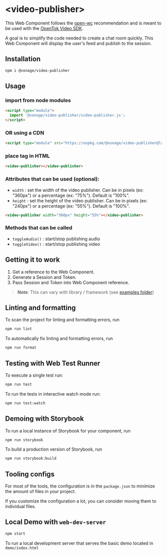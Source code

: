 # \<video-publisher>

This Web Component follows the [open-wc](https://github.com/open-wc/open-wc) recommendation and is meant to be used with the [OpenTok Video SDK](https://tokbox.com/developer/sdks/js/).

A goal is to simplify the code needed to create a chat room quickly. This Web Component will display the user's feed and publish to the session.

## Installation

```bash
npm i @vonage/video-publisher
```

## Usage

### import from node modules

```html
<script type="module">
  import '@vonage/video-publisher/video-publisher.js';
</script>
```

### OR using a CDN
```html
<script type="module" src="https://unpkg.com/@vonage/video-publisher@latest/video-publisher.js?module"></script>

```

### place tag in HTML

```html
<video-publisher></video-publisher>
```

### Attributes that can be used (optional):

- `width` : set the width of the video publisher. Can be in pixels (ex: "360px") or a percentage (ex: "75%"). Default is "100%".
- `height` : set the height of the video publisher. Can be in pixels (ex: "240px") or a percentage (ex: "55%"). Default is "100%".

```html
<video-publisher width="360px" height="55%"></video-publisher>
```

### Methods that can be called

- `toggleAudio()` : start/stop publishing audio
- `toggleVideo()` : start/stop publishing video

## Getting it to work

1. Get a reference to the Web Component.
2. Generate a Session and Token.
3. Pass Session and Token into Web Component reference.

>**Note**: This can vary with library / framework (see [examples folder](../examples))

## Linting and formatting

To scan the project for linting and formatting errors, run

```bash
npm run lint
```

To automatically fix linting and formatting errors, run

```bash
npm run format
```

## Testing with Web Test Runner

To execute a single test run:

```bash
npm run test
```

To run the tests in interactive watch mode run:

```bash
npm run test:watch
```

## Demoing with Storybook

To run a local instance of Storybook for your component, run

```bash
npm run storybook
```

To build a production version of Storybook, run

```bash
npm run storybook:build
```


## Tooling configs

For most of the tools, the configuration is in the `package.json` to minimize the amount of files in your project.

If you customize the configuration a lot, you can consider moving them to individual files.

## Local Demo with `web-dev-server`

```bash
npm start
```

To run a local development server that serves the basic demo located in `demo/index.html`

